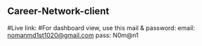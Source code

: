 ## Career-Network-client
#Live link: 
#For dashboard view, use this mail & password: email: nomanmd1st1020@gmail.com
pass: N0m@n1

